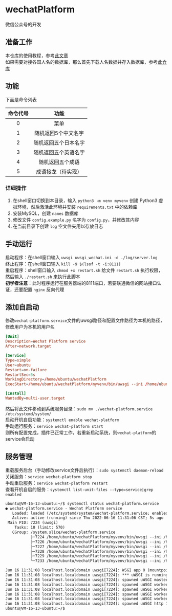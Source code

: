 # wechatPlatform
微信公众号的开发
## 准备工作
本仓库的使用教程，参考[此文章](https://blog.whuzfb.cn/blog/2019/01/06/wechat_platform/ "网址")  
如果需要对接各国人名的数据库，那么首先下载人名数据并存入数据库，参考[此仓库](https://github.com/zfb132/ParseNames "网址")  
## 功能
下面是命令列表  

| 命令代号  | 功能 |  
:--:|:--:|  
|0|菜单|  
|1|随机返回5个中文名字|  
|2|随机返回五个日本名字|  
|3|随机返回五个英语名字|  
|4|随机返回五个成语|  
|5|成语接龙（待实现）|  
### 详细操作
1. 在shell窗口切换到本目录，输入 `python3 -m venv myvenv` 创建 Python3 虚拟环境，然后激活此环境并安装 `requirements.txt` 中的依赖库
2. 安装MySQL，创建 `names` 数据库
3. 修改文件 `config.example.py` 名字为 `config.py`，并修改其内容
4. 在当前目录下创建 `log` 空文件夹用以存放日志
## 手动运行
启动程序：在shell窗口输入 `uwsgi uwsgi_wechat.ini -d ./log/server.log`  
终止程序：在shell窗口输入 `kill -9 $(lsof -t -i:8111)`  
重启程序：shell窗口输入 `chmod +x restart.sh` 给文件 `restart.sh` 执行权限，然后输入 `./restart.sh` 来执行此脚本  
**初学者注意**：此时程序运行在服务器端的8111端口，若要联通微信的网站接口认证，还要配置 `nginx` 反向代理

## 添加自启动
修改`wechat-platform.service`文件的uwsgi路径和配置文件路径为本机的路径，修改用户为本机的用户名  
```conf
[Unit]
Description=Wechat Platform service
After=network.target

[Service]
Type=simple
User=ubuntu
Restart=on-failure
RestartSec=5s
WorkingDirectory=/home/ubuntu/wechatPlatform
ExecStart=/home/ubuntu/wechatPlatform/myvenv/bin/uwsgi --ini /home/ubuntu/wechatPlatform/uwsgi_wechat.ini

[Install]
WantedBy=multi-user.target
```
然后将此文件移动到系统服务目录：`sudo mv ./wechat-platform.service /etc/systemd/system/`  
启动开机自启功能：`systemctl enable wechat-platform`  
手动运行服务：`service wechat-platform start`  
则所有配置完成，插件已正常工作，若重新启动系统，则`wechat-platform`的service会启动

## 服务管理
重载服务后台（手动修改service文件后执行）：`sudo systemctl daemon-reload`  
关闭服务：`service wechat-platform stop`  
手动重启服务：`service wechat-platform restart`  
查看开机自启的服务：`systemctl list-unit-files --type=service|grep enabled`   
```txt
ubuntu@VM-16-13-ubuntu:~/$ systemctl status wechat-platform.service
● wechat-platform.service - Wechat Platform service
   Loaded: loaded (/etc/systemd/system/wechat-platform.service; enabled; vendor preset: enabled)
   Active: active (running) since Thu 2022-06-16 11:31:06 CST; 5s ago
 Main PID: 7224 (uwsgi)
    Tasks: 10 (limit: 570)
   CGroup: /system.slice/wechat-platform.service
           ├─7224 /home/ubuntu/wechatPlatform/myvenv/bin/uwsgi --ini /home/ubuntu/wechatPlatform/uwsgi_wechat.ini
           ├─7226 /home/ubuntu/wechatPlatform/myvenv/bin/uwsgi --ini /home/ubuntu/wechatPlatform/uwsgi_wechat.ini
           ├─7227 /home/ubuntu/wechatPlatform/myvenv/bin/uwsgi --ini /home/ubuntu/wechatPlatform/uwsgi_wechat.ini
           ├─7228 /home/ubuntu/wechatPlatform/myvenv/bin/uwsgi --ini /home/ubuntu/wechatPlatform/uwsgi_wechat.ini
           ├─7229 /home/ubuntu/wechatPlatform/myvenv/bin/uwsgi --ini /home/ubuntu/wechatPlatform/uwsgi_wechat.ini
           └─7233 /home/ubuntu/wechatPlatform/myvenv/bin/uwsgi --ini /home/ubuntu/wechatPlatform/uwsgi_wechat.ini

Jun 16 11:31:08 localhost.localdomain uwsgi[7224]: WSGI app 0 (mountpoint='') ready in 2 seconds on interpreter 0x558a4b
Jun 16 11:31:08 localhost.localdomain uwsgi[7224]: *** uWSGI is running in multiple interpreter mode ***
Jun 16 11:31:08 localhost.localdomain uwsgi[7224]: spawned uWSGI master process (pid: 7224)
Jun 16 11:31:08 localhost.localdomain uwsgi[7224]: spawned uWSGI worker 1 (pid: 7226, cores: 2)
Jun 16 11:31:08 localhost.localdomain uwsgi[7224]: spawned uWSGI worker 2 (pid: 7227, cores: 2)
Jun 16 11:31:08 localhost.localdomain uwsgi[7224]: spawned uWSGI worker 3 (pid: 7228, cores: 2)
Jun 16 11:31:08 localhost.localdomain uwsgi[7224]: spawned uWSGI worker 4 (pid: 7229, cores: 2)
Jun 16 11:31:08 localhost.localdomain uwsgi[7224]: spawned uWSGI http 1 (pid: 7233)
ubuntu@VM-16-13-ubuntu:~/$
```
